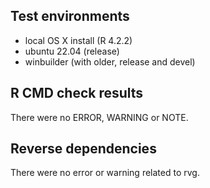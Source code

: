 ## Test environments

- local OS X install (R 4.2.2)
- ubuntu 22.04 (release)
- winbuilder (with older, release and devel) 

## R CMD check results

There were no ERROR, WARNING or NOTE.

## Reverse dependencies

There were no error or warning related to rvg.
